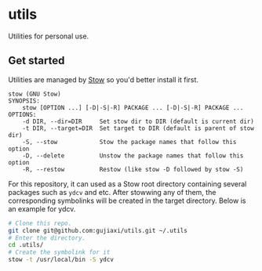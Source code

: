 # utils

Utilities for personal use.

## Get started

Utilities are managed by [Stow](https://www.gnu.org/software/stow/) so you'd better install it first.

```
stow (GNU Stow)
SYNOPSIS:
    stow [OPTION ...] [-D|-S|-R] PACKAGE ... [-D|-S|-R] PACKAGE ...
OPTIONS:
    -d DIR, --dir=DIR     Set stow dir to DIR (default is current dir)
    -t DIR, --target=DIR  Set target to DIR (default is parent of stow dir)
    -S, --stow            Stow the package names that follow this option
    -D, --delete          Unstow the package names that follow this option
    -R, --restow          Restow (like stow -D followed by stow -S)
```

For this repository, it can used as a Stow root directory containing several packages such as `ydcv` and etc. After stowwing any of them, the corresponding symbolinks will be created in the target directory. Below is an example for ydcv.

``` sh
# Clone this repo.
git clone git@github.com:gujiaxi/utils.git ~/.utils
# Enter the directory.
cd .utils/
# Create the symbolink for it
stow -t /usr/local/bin -S ydcv
```